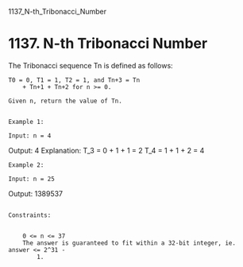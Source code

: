 1137_N-th_Tribonacci_Number
# 1137. N-th Tribonacci Number

The Tribonacci sequence Tn is defined as follows: 

    T0 = 0, T1 = 1, T2 = 1, and Tn+3 = Tn
        + Tn+1 + Tn+2 for n >= 0.

    Given n, return the value of Tn.

     
    Example 1:

    Input: n = 4
Output: 4
Explanation:
T_3 = 0 + 1 + 1 = 2
T_4 = 1 + 1 + 2 = 4

    Example 2:

    Input: n = 25
Output: 1389537

     
    Constraints:

    
        0 <= n <= 37
        The answer is guaranteed to fit within a 32-bit integer, ie. answer <= 2^31 -
            1.